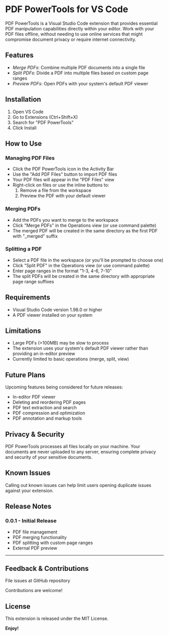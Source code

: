 # PDF PowerTools for VS Code

PDF PowerTools is a Visual Studio Code extension that provides essential PDF manipulation capabilities directly within your editor. Work with your PDF files offline, without needing to use online services that might compromise document privacy or require internet connectivity.

## Features

- _Merge PDFs_: Combine multiple PDF documents into a single file
- _Split PDFs_: Divide a PDF into multiple files based on custom page ranges
- _Preview PDFs_: Open PDFs with your system's default PDF viewer

## Installation

1. Open VS Code
2. Go to Extensions (Ctrl+Shift+X)
3. Search for "PDF PowerTools"
4. Click Install

## How to Use

### Managing PDF Files

- Click the PDF PowerTools icon in the Activity Bar
- Use the "Add PDF Files" button to import PDF files
- Your PDF files will appear in the "PDF Files" view
- Right-click on files or use the inline buttons to:
  1. Remove a file from the workspace
  2. Preview the PDF with your default viewer

### Merging PDFs

- Add the PDFs you want to merge to the workspace
- Click "Merge PDFs" in the Operations view (or use command palette)
- The merged PDF will be created in the same directory as the first PDF with "\_merged" suffix

### Splitting a PDF

- Select a PDF file in the workspace (or you'll be prompted to choose one)
- Click "Split PDF" in the Operations view (or use command palette)
- Enter page ranges in the format "1-3, 4-6, 7-10"
- The split PDFs will be created in the same directory with appropriate page range suffixes

## Requirements

- Visual Studio Code version 1.98.0 or higher
- A PDF viewer installed on your system

## Limitations

- Large PDFs (>100MB) may be slow to process
- The extension uses your system's default PDF viewer rather than providing an in-editor preview
- Currently limited to basic operations (merge, split, view)

## Future Plans

Upcoming features being considered for future releases:

- In-editor PDF viewer
- Deleting and reordering PDF pages
- PDF text extraction and search
- PDF compression and optimization
- PDF annotation and markup tools

## Privacy & Security

PDF PowerTools processes all files locally on your machine. Your documents are never uploaded to any server, ensuring complete privacy and security of your sensitive documents.

## Known Issues

Calling out known issues can help limit users opening duplicate issues against your extension.

## Release Notes

### 0.0.1 - Initial Release

- PDF file management
- PDF merging functionality
- PDF splitting with custom page ranges
- External PDF preview

---

## Feedback & Contributions

File issues at GitHub repository

Contributions are welcome!

## License

This extension is released under the MIT License.

**Enjoy!**
